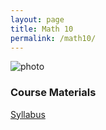 ```yaml
---
layout: page
title: Math 10
permalink: /math10/
---
```


![photo](https://upload.wikimedia.org/wikipedia/commons/3/3b/Circle_cos_sin.gif)

### Course Materials

[Syllabus](http://www.uvm.edu/~bfemery/Math10Syllabus.pdf)
